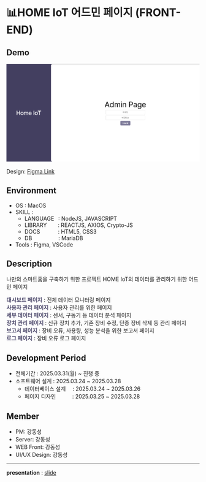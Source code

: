 # 📊HOME IoT 어드민 페이지 (FRONT-END)


## Demo
![Demo.png](./Demo.png)

Design: [Figma Link](https://www.figma.com/design/7alBwBGWoQmzbtYA2Cuyd9/Home-IoT-%EC%9B%B9%ED%8E%98%EC%9D%B4%EC%A7%80?node-id=0-1&t=upcgX2eDgGaTdXEg-1)

## Environment
* OS    : MacOS
* SKILL : 
    - LANGUAGE &ensp;: NodeJS, JAVASCRIPT
    - LIBRARY &emsp; &ensp;: REACTJS, AXIOS, Crypto-JS
    - DOCS &emsp; &emsp; &ensp;: HTML5, CSS3
    - DB &emsp; &emsp; &emsp; &ensp; : MariaDB
* Tools : Figma, VSCode

## Description
나만의 스마트홈을 구축하기 위한 프로젝트 HOME IoT의 데이터를 관리하기 위한 어드민 페이지


<span style="color:#4C486B"> **대시보드 페이지** </span>: 전체 데이터 모니터링 페이지 <br>
<span style="color:#4C486B"> **사용자 관리 페이지** </span>: 사용자 관리를 위한 페이지 <br>
<span style="color:#4C486B"> **세부 데이터 페이지** </span>: 센서, 구동기 등 데이터 분석 페이지<br>
<span style="color:#4C486B"> **장치 관리 페이지** </span>: 신규 장치 추가, 기존 장비 수정, 단종 장비 삭제 등 관리 페이지 <br>
<span style="color:#4C486B"> **보고서 페이지** </span>: 장비 오류, 사용량, 성능 분석을 위한 보고서 페이지<br>
<span style="color:#4C486B"> **로그 페이지** </span>: 장비 오류 로그 페이지<br>


## Development Period
* 전체기간 : 2025.03.31(월) ~ 진행 중
* 소프트웨어 설계 : 2025.03.24 ~ 2025.03.28
    * 데이터베이스 설계 &emsp;: 2025.03.24 ~ 2025.03.26
    * 페이지 디자인 &emsp; &emsp;&ensp;: 2025.03.25 ~ 2025.03.28

## Member
* PM: 강동성 
* Server: 강동성 
* WEB Front: 강동성 
* UI/UX Design: 강동성 

---
**presentation** : [slide](https://www.figma.com/deck/iMbQMwcXkiPqja61dQ9PTJ/Untitled?node-id=3-151&t=upcgX2eDgGaTdXEg-1)